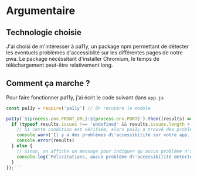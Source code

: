 # Argumentaire

## Technologie choisie

J'ai choisi de m'intéresser à pa11y, un package npm permettant de détecter les eventuels problèmes d'accessiblité sur les différentes pages de notre pwa.
Le package nécéssitant d'installer Chromium, le temps de téléchargement peut-être relativement long.

## Comment ça marche ?

Pour faire fonctionner pa11y, j'ai écrit le code suivant dans `app.js`

```javascript
const pa11y = require('pa11y') // On récupère le module

pa11y(`${process.env.FRONT_URL}:${process.env.PORT}`).then((results) => {
  if (typeof results.issues !== 'undefined' && results.issues.length > 0) {
    // Si cette condition est vérifiée, alors pa11y a trouvé des problèmes d'accessibilité dans l'app. On les mets dans la console node (donc visible sur le terminal)
    console.warn('Il y a des problèmes d\'accessibilité sur votre app. Voir ci dessous !')
    console.error(results)
  } else {
    // Sinon, on affiche un message pour indiquer qu'aucun problème n'a été detecté !
    console.log(`Félicitations, aucun problème d\'accessibilité detecté sur ${process.env.FRONT_URL}:${process.env.PORT} !`)
  }
});```